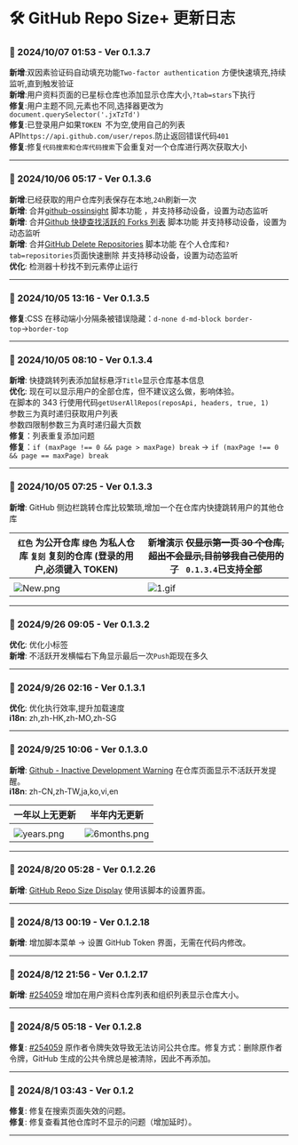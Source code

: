 # **🛠️ GitHub Repo Size+ 更新日志**

### **📅 2024/10/07 01:53 - Ver 0.1.3.7**

**新增**:双因素验证码自动填充功能`Two-factor authentication` 方便快速填充,持续监听,直到触发验证<br>
**新增**:用户资料页面的已星标仓库也添加显示仓库大小,`?tab=stars`下执行<br>
**修复**:用户主题不同,元素也不同,选择器更改为`document.querySelector('.jxTzTd')`<br>
**修复**:已登录用户如果`TOKEN `不为空,使用自己的列表 API`https://api.github.com/user/repos`.防止返回错误代码`401`<br>
**修复**:修复`代码搜索和仓库代码搜索`下会重复对一个仓库进行两次获取大小<br>

---

### **📅 2024/10/06 05:17 - Ver 0.1.3.6**

**新增**:已经获取的用户仓库列表保存在本地,`24h`刷新一次<br>
**新增**: 合并[github-ossinsight](https://greasyfork.org/zh-CN/scripts/456878) 脚本功能 ，并支持移动设备，设置为动态监听<br>
**新增**: 合并[Github 快捷查找活跃的 Forks 列表](https://greasyfork.org/zh-CN/scripts/494365) 脚本功能 并支持移动设备，设置为动态监听<br>
**新增**: 合并[GitHub Delete Repositories](https://greasyfork.org/zh-CN/scripts/500173) 脚本功能 在个人仓库和`?tab=repositories`页面快速删除 并支持移动设备，设置为动态监听<br>
**优化**: 检测器十秒找不到元素停止运行<br>

---

### **📅 2024/10/05 13:16 - Ver 0.1.3.5**

**修复**:CSS 在移动端小分隔条被错误隐藏：`d-none d-md-block border-top`→`border-top`

---

### **📅 2024/10/05 08:10 - Ver 0.1.3.4**

**新增**: 快捷跳转列表添加鼠标悬浮`Title`显示仓库基本信息<br>
**优化**: 现在可以显示用户的全部仓库，但不建议这么做，影响体验。<br> 在脚本的 343 行使用代码`getUserAllRepos(reposApi, headers, true, 1) ` <br>参数三为真时递归获取用户列表<br>参数四限制参数三为真时递归最大页数<br>
**修复**：列表重复添加问题<br>
**修复**：`if (maxPage !== 0 && page > maxPage) break` → `if (maxPage !== 0 && page == maxPage) break `

---

### **📅 2024/10/05 07:25 - Ver 0.1.3.3**

**新增**: GitHub 侧边栏跳转仓库比较繁琐,增加一个在仓库内快捷跳转用户的其他仓库<br>

| `红色` 为公开仓库 `绿色` 为私人仓库 `复刻` 复刻的仓库 (登录的用户,必须键入 TOKEN) | 新增演示 ~~仅显示第一页 30 个仓库,超出不会显示,目前够我自己使用的了~~ ` 0.1.3.4`已支持全部 |
| --------------------------------------------------------------------------------- | ------------------------------------------------------------------------------------------ |
|                                                                                   |
| ![New.png](https://s2.loli.net/2024/10/05/NhexpPYWIwSvgrA.png)                    | ![1.gif](https://s2.loli.net/2024/10/05/fOGDTQ3SZzro4tj.gif)                               |

---

### **📅 2024/9/26 09:05 - Ver 0.1.3.2**

**优化**: 优化小标签<br>
**新增**: 不活跃开发横幅右下角显示最后一次`Push`距现在多久<br>

---

### **📅 2024/9/26 02:16 - Ver 0.1.3.1**

**优化**: 优化执行效率,提升加载速度<br>
**i18n**: zh,zh-HK,zh-MO,zh-SG<br>

---

### **📅 2024/9/25 10:06 - Ver 0.1.3.0**

**新增**: [Github - Inactive Development Warning](https://greasyfork.org/zh-CN/scripts/419645) 在仓库页面显示不活跃开发提醒。<br>
**i18n**: zh-CN,zh-TW,ja,ko,vi,en<br>

| 一年以上无更新                                                   | 半年内无更新                                                       |
| ---------------------------------------------------------------- | ------------------------------------------------------------------ |
|                                                                  |
| ![years.png](https://s2.loli.net/2024/09/25/cL9GuhJCkK68lsV.png) | ![6months.png](https://s2.loli.net/2024/09/25/gxzAbUdr4W5BCcT.png) |

---

### **📅 2024/8/20 05:28 - Ver 0.1.2.26**

**新增**: [GitHub Repo Size Display](https://greasyfork.org/zh-CN/scripts/503821) 使用该脚本的设置界面。

---

### **📅 2024/8/13 00:19 - Ver 0.1.2.18**

**新增**: 增加脚本菜单 → 设置 GitHub Token 界面，无需在代码内修改。

---

### **📅 2024/8/12 21:56 - Ver 0.1.2.17**

**新增**: [#254059](https://greasyfork.org/zh-CN/scripts/502291/discussions/254059) 增加在用户资料仓库列表和组织列表显示仓库大小。

---

### **📅 2024/8/5 05:18 - Ver 0.1.2.8**

**修复**: [#254059](https://greasyfork.org/zh-CN/scripts/502291/discussions/254059) 原作者令牌失效导致无法访问公共仓库。修复方式：删除原作者令牌，GitHub 生成的公共令牌总是被清除，因此不再添加。

---

### **📅 2024/8/1 03:43 - Ver 0.1.2**

**修复**: 修复在搜索页面失效的问题。  
**修复**: 修复查看其他仓库时不显示的问题（增加延时）。

---

